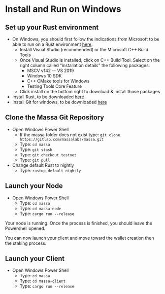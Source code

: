 # Install and Run on Windows

## Set up your Rust environment

-   On Windows, you should first follow the indications from Microsoft
    to be able to run on a Rust environment
    [here](https://docs.microsoft.com/en-gb/windows/dev-environment/rust/setup).
    -   Install Visual Studio (recommended) or the Microsoft C++ Build
        Tools
    -   Once Visual Studio is installed, click on C++ Build Tool. Select
        on the right column called "installation details" the following
        packages:
        -   MSCV v142 -- VS 2019
        -   Windows 10 SDK
        -   C++ CMake tools for Windows
        -   Testing Tools Core Feature
    -   Click install on the bottom right to download & install those
        packages
-   Install Rust, to be downloaded
    [here](https://www.rust-lang.org/tools/install)
-   Install Git for windows, to be downloaded
    [here](https://git-scm.com/download/win)

## Clone the Massa Git Repository

-   Open Windows Power Shell
    -   If the massa folder does not exist type:
        `git clone https://gitlab.com/massalabs/massa.git`
    -   Type: `cd massa`
    -   Type: `git stash`
    -   Type: `git checkout testnet`
    -   Type: `git pull`
-   Change default Rust to nightly
    -   Type: `rustup default nightly`

## Launch your Node

-   Open Windows Power Shell
    -   Type: `cd massa`
    -   Type: `cd massa-node`
    -   Type: `cargo run --release`

Your node is running. Once the process is finished, you should leave the
Powershell opened.

You can now launch your client and move toward the wallet creation then
the staking process.

## Launch your Client

-   Open Windows Power Shell
    -   Type: `cd massa`
    -   Type: `cd massa-client`
    -   Type: `cargo run --release`
